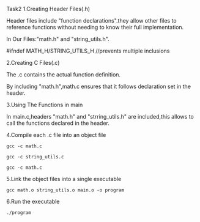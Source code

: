 Task2
1.Creating Header Files(.h)

Header files include "function declarations".they allow other files to reference functions without needing to know their full implementation.

In Our Files:"math.h" and "string_utils.h".

#ifndef MATH_H/STRING_UTILS_H //prevents multiple inclusions

2.Creating C Files(.c)

The .c contains the actual function definition.

By including "math.h",math.c ensures that it follows declaration set in the header.

3.Using The Functions in main

In main.c,headers "math.h" and "strring_utils.h" are included,this allows to call the functions declared in the header.

4.Compile each .c file into an object file
    
    gcc -c math.c
    
    gcc -c string_utils.c
    
    gcc -c math.c

5.Link the object files into a single executable

    gcc math.o string_utils.o main.o -o program

6.Run the executable

    ./program
    


